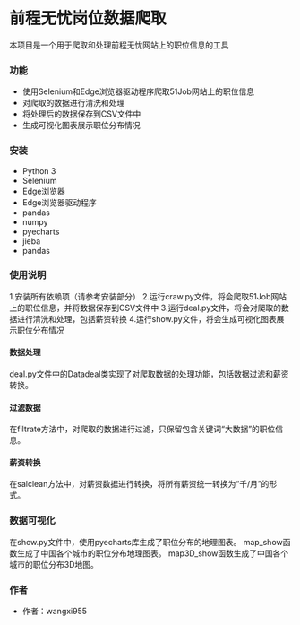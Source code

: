 # 前程无忧岗位数据爬取
本项目是一个用于爬取和处理前程无忧网站上的职位信息的工具
### 功能
- 使用Selenium和Edge浏览器驱动程序爬取51Job网站上的职位信息
- 对爬取的数据进行清洗和处理
- 将处理后的数据保存到CSV文件中
- 生成可视化图表展示职位分布情况

### 安装
- Python 3
- Selenium
- Edge浏览器
- Edge浏览器驱动程序
- pandas
- numpy
- pyecharts
- jieba
- pandas


### 使用说明
1.安装所有依赖项（请参考安装部分）
2.运行craw.py文件，将会爬取51Job网站上的职位信息，并将数据保存到CSV文件中
3.运行deal.py文件，将会对爬取的数据进行清洗和处理，包括薪资转换
4.运行show.py文件，将会生成可视化图表展示职位分布情况
#### 数据处理
deal.py文件中的Datadeal类实现了对爬取数据的处理功能，包括数据过滤和薪资转换。
#### 过滤数据
在filtrate方法中，对爬取的数据进行过滤，只保留包含关键词“大数据”的职位信息。
#### 薪资转换
在salclean方法中，对薪资数据进行转换，将所有薪资统一转换为“千/月”的形式。

### 数据可视化
在show.py文件中，使用pyecharts库生成了职位分布的地理图表。
map_show函数生成了中国各个城市的职位分布地理图表。
map3D_show函数生成了中国各个城市的职位分布3D地图。

### 作者
- 作者：wangxi955
